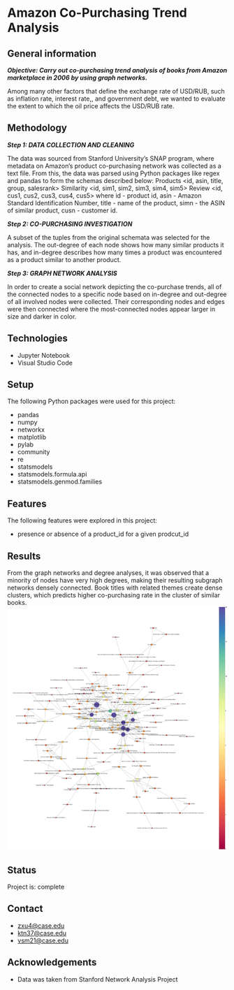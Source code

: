 # Amazon Co-Purchasing Trend Analysis 

## General information 
***Objective: Carry out co-purchasing trend analysis of books from Amazon marketplace in 2006 by using graph networks.***

Among many other factors that define the exchange rate of USD/RUB, such as inflation rate, interest rate,, and government debt, we wanted to evaluate the extent to which the oil price affects the USD/RUB rate. 

## Methodology
***Step 1: DATA COLLECTION AND CLEANING*** 

The data was sourced from Stanford University’s SNAP program, where metadata on Amazon’s product co-purchasing network was collected as a text file. From this, the data was parsed using Python packages like regex and pandas to form the schemas described below:
Products <id, asin, title, group, salesrank>
Similarity <id, sim1, sim2, sim3, sim4, sim5>
Review <id, cus1, cus2, cus3, cus4, cus5>
where id - product id, asin - Amazon Standard Identification Number, title - name of the product, simn - the ASIN of similar product, cusn - customer id.

***Step 2: CO-PURCHASING INVESTIGATION***

A subset of the tuples from the original schemata was selected for the analysis. The out-degree of each node shows how many similar  products it has, and in-degree describes how many times a product was encountered as a product similar to another product. 

***Step 3:  GRAPH NETWORK ANALYSIS***

In order to create a social network depicting the co-purchase trends, all of the connected nodes to a specific node based on in-degree and out-degree of all involved nodes were collected. Their corresponding nodes and edges were then connected where the most-connected nodes appear larger in size and darker in color.


## Technologies 
* Jupyter Notebook
* Visual Studio Code

## Setup 
The following Python packages were used for this project: 

* pandas
* numpy
* networkx
* matplotlib
* pylab
* community
* re
* statsmodels
* statsmodels.formula.api
* statsmodels.genmod.families

## Features 
The following features were explored in this project:

* presence or absence of a product_id for a given prodcut_id

## Results 
From the graph networks and degree analyses, it was observed that a minority of nodes have very high degrees, making their resulting subgraph networks densely connected. Book titles with related themes create dense clusters, which predicts higher co-purchasing rate in the cluster of similar books. 
![Co-purchasing network.](https://github.com/juldyzmurat/Amazon_co_purchasing_graph/blob/main/nw577_sr5000_titles.png?raw=true)

## Status 
Project is: complete


## Contact 
* zxu4@case.edu
* ktn37@case.edu
* vsm21@case.edu
## Acknowledgements 
* Data was taken from Stanford Network Analysis Project
